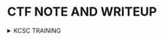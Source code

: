 # CTF NOTE AND WRITEUP
<details>
<summary>KCSC TRAINING</summary>

<p>
  
|NAME|
| :---: |
| [Crackmexx](https://github.com/Ajomix/CTF/blob/main/TRAINNING/CRACKMEXX.md) |
| [AntiDebug](https://github.com/Ajomix/CTF/blob/main/TRAINNING/AntiDebugChall.md) |
